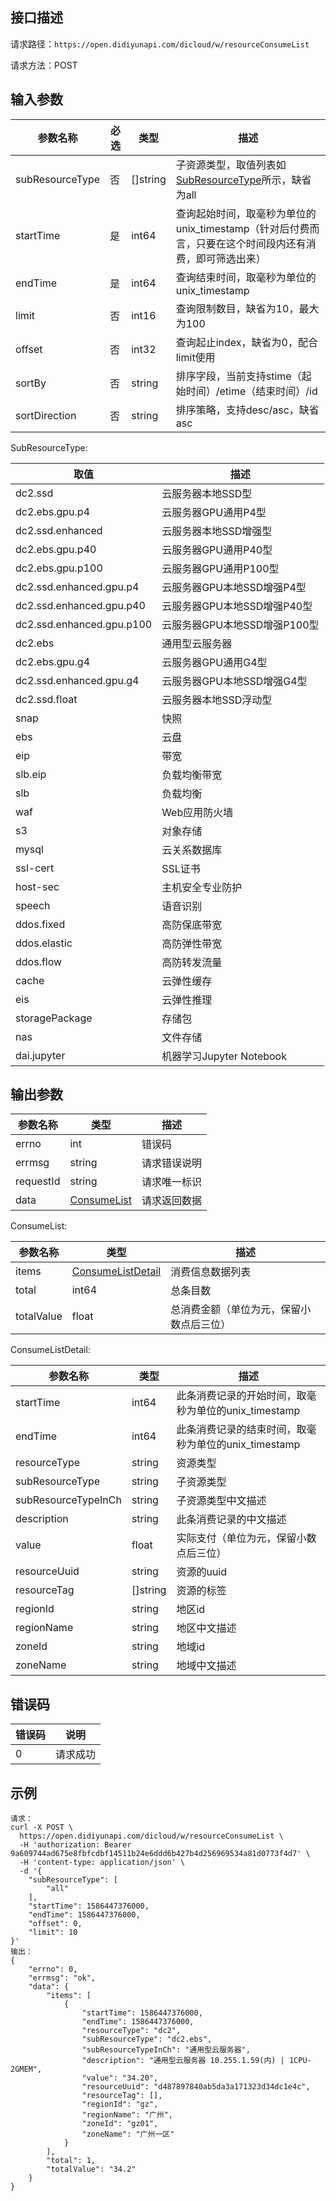 ## 接口描述
请求路径：`https://open.didiyunapi.com/dicloud/w/resourceConsumeList`

请求方法：POST

## 输入参数
|参数名称 | 必选 | 类型 | 描述|
|--------|-----|-----|-----|
| subResourceType | 否 | []string |子资源类型，取值列表如[SubResourceType](#subResourceType)所示，缺省为all|
| startTime | 是 | int64 |查询起始时间，取毫秒为单位的unix_timestamp（针对后付费而言，只要在这个时间段内还有消费，即可筛选出来）|
| endTime | 是 | int64 | 查询结束时间，取毫秒为单位的unix_timestamp |
| limit  | 否 | int16  | 查询限制数目，缺省为10，最大为100 |
| offset  | 否 | int32  | 查询起止index，缺省为0，配合limit使用 |
| sortBy  | 否 | string  | 排序字段，当前支持stime（起始时间）/etime（结束时间）/id |
| sortDirection  | 否 | string  | 排序策略，支持desc/asc，缺省asc |

<span id="subResourceType"></span>
SubResourceType:

| 取值 | 描述 |
| ------ | ----- |
|dc2.ssd|云服务器本地SSD型|
|dc2.ebs.gpu.p4|云服务器GPU通用P4型|
|dc2.ssd.enhanced|云服务器本地SSD增强型|
|dc2.ebs.gpu.p40|云服务器GPU通用P40型|
|dc2.ebs.gpu.p100|云服务器GPU通用P100型|
|dc2.ssd.enhanced.gpu.p4|云服务器GPU本地SSD增强P4型|
|dc2.ssd.enhanced.gpu.p40|云服务器GPU本地SSD增强P40型|
|dc2.ssd.enhanced.gpu.p100|云服务器GPU本地SSD增强P100型|
|dc2.ebs|通用型云服务器|
|dc2.ebs.gpu.g4|云服务器GPU通用G4型|
|dc2.ssd.enhanced.gpu.g4|云服务器GPU本地SSD增强G4型|
|dc2.ssd.float|云服务器本地SSD浮动型|
|snap|快照|
|ebs|云盘|
|eip|带宽|
|slb.eip|负载均衡带宽|
|slb|负载均衡|
|waf|Web应用防火墙|
|s3|对象存储|
|mysql|云关系数据库|
|ssl-cert|SSL证书|
|host-sec|主机安全专业防护|
|speech|语音识别|
|ddos.fixed|高防保底带宽|
|ddos.elastic|高防弹性带宽|
|ddos.flow|高防转发流量|
|cache|云弹性缓存|
|eis|云弹性推理|
|storagePackage|存储包|
|nas|文件存储|
|dai.jupyter|机器学习Jupyter Notebook|

## 输出参数
|参数名称  | 类型 | 描述|
|--------|-----|-----|
|errno | int  |错误码 |
|errmsg|string|请求错误说明	|
|requestId |string|请求唯一标识 |
|data | [ConsumeList](#consumeList)	 | 请求返回数据 | 

<span id="consumeList"></span>
ConsumeList:

|参数名称  | 类型 | 描述 |
| -------- | ----- | ----- |
| items | [ConsumeListDetail](#consumeListDetail) | 消费信息数据列表 |
| total | int64 | 总条目数 |
| totalValue | float | 总消费金额（单位为元，保留小数点后三位） |

<span id="consumeListDetail"></span>
ConsumeListDetail:

|参数名称  | 类型 | 描述 |
| -------- | ----- | ----- |
|startTime|int64|此条消费记录的开始时间，取毫秒为单位的unix_timestamp|
|endTime|int64|此条消费记录的结束时间，取毫秒为单位的unix_timestamp|
|resourceType|string|资源类型|
|subResourceType|string|子资源类型|
|subResourceTypeInCh|string|子资源类型中文描述|
|description|string|此条消费记录的中文描述|
|value|float|实际支付（单位为元，保留小数点后三位）|
|resourceUuid|string|资源的uuid|
|resourceTag|[]string|资源的标签|
|regionId|string|地区id|
|regionName|string|地区中文描述|
|zoneId|string|地域id|
|zoneName|string|地域中文描述|



## 错误码
|错误码 | 说明    |
|------|--------|
| 0    | 请求成功  |

## 示例

```
请求：
curl -X POST \
  https://open.didiyunapi.com/dicloud/w/resourceConsumeList \
  -H 'authorization: Bearer 9a609744ad675e8fbfcdbf14511b24e6ddd6b427b4d256969534a81d0773f4d7' \
  -H 'content-type: application/json' \
  -d '{
    "subResourceType": [
        "all"
    ],
    "startTime": 1586447376000,
    "endTime": 1586447376000,
    "offset": 0,
    "limit": 10
}'
输出：
{
    "errno": 0,
    "errmsg": "ok",
    "data": {
        "items": [
            {
                "startTime": 1586447376000,
                "endTime": 1586447376000,
                "resourceType": "dc2",
                "subResourceType": "dc2.ebs",
                "subResourceTypeInCh": "通用型云服务器",
                "description": "通用型云服务器 10.255.1.59(内) | 1CPU-2GMEM",
                "value": "34.20",
                "resourceUuid": "d487897840ab5da3a171323d34dc1e4c",
                "resourceTag": [],
                "regionId": "gz",
                "regionName": "广州",
                "zoneId": "gz01",
                "zoneName": "广州一区"
            }
        ],
        "total": 1,
        "totalValue": "34.2"
    }
}
```
